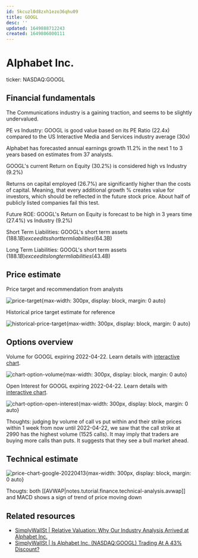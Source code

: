 ```yaml
---
id: 5kcuzl0d8zxh1ezo36qhu09
title: GOOGL
desc: ''
updated: 1649888712243
created: 1649806000111
---
```

# Alphabet Inc.

ticker: NASDAQ:GOOGL

## Financial fundamentals

The Communications industry is a gaining traction, and seems to be slightly undervalued.

PE vs Industry: GOOGL is good value based on its PE Ratio (22.4x) compared to the US Interactive Media and Services industry average (30x)

Alphabet has forecasted annual earnings growth 11.2% in the next 1 to 3 years based on estimates from 37 analysts.

GOOGL's current Return on Equity (30.2%) is considered high vs Industry (9.2%)

Returns on capital employed (26.7%) are significantly higher than the costs of capital. Meaning, that every additional growth % creates value for investors, which should be reflected in the future stock price. About half of publicly listed companies fail this test.

Future ROE: GOOGL's Return on Equity is forecast to be high in 3 years time (27.4%) vs Industry (9.2%)

Short Term Liabilities: GOOGL's short term assets ($188.1B) exceed its short term liabilities ($64.3B)

Long Term Liabilities: GOOGL's short term assets ($188.1B) exceed its long term liabilities ($43.4B)

## Price estimate

Price target and recommendation from analysts

![price-target](https://ik.imagekit.io/casa/h7b-dendron/koyfin_20220413_014314967_coiAd0e4b.jpg?ik-sdk-version=javascript-1.4.3&updatedAt=1649807163457){max-width: 300px, display: block, margin: 0 auto}

Historical price target estimate for reference

![historical-price-target](https://ik.imagekit.io/casa/h7b-dendron/koyfin_20220413_014314966_5qDqRyC_l.png?ik-sdk-version=javascript-1.4.3&updatedAt=1649807163956){max-width: 300px, display: block, margin: 0 auto}

## Options overview

Volume for GOOGL expiring 2022-04-22. Learn details with [interactive chart](https://plt.tehcoderer.com/opt_vol_8cc65d3ebac211ecac0ceb61fbe2b8f5.html).

![chart-option-volume](https://media.discordapp.net/attachments/943940632148340796/963599975810469898/opt_vol_8df168cabac211ecac0ceb61fbe2b8f5.png?width=1005&height=670){max-width: 300px, display: block, margin: 0 auto}

Open Interest for GOOGL expiring 2022-04-22. Learn details with [interactive chart](https://plt.tehcoderer.com/opt_oi_e5df2a02bac411ecac0ceb61fbe2b8f5.html).

![chart-option-open-interest](https://media.discordapp.net/attachments/943940632148340796/963604209540952135/opt_oi_e5df2a03bac411ecac0ceb61fbe2b8f5.png?width=1005&height=670){max-width: 300px, display: block, margin: 0 auto}

Thoughts: judging by volume of call vs put within and their strike prices within 1 week from now until 2022-04-22, we saw that the call strike at 2990 has the highest volume (1525 calls). It may imply that traders are buying more calls than puts. It suggests that they see a bull market ahead.

## Technical estimate

![price-chart-google-20220413](https://ik.imagekit.io/casa/h7b-dendron/tradylitics_2022-04-13_181758_hpbDvvxx7.jpg?ik-sdk-version=javascript-1.4.3&updatedAt=1649866714242){max-width: 300px, display: block, margin: 0 auto}

Thougts: both [[AVWAP|notes.tutorial.finance.technical-analysis.avwap]] and MACD shows a sign of trend of price moving down

## Related resources

- [SimplyWallSt | Relative Valuation: Why Our Industry Analysis Arrived at Alphabet Inc.](https://simplywall.st/stocks/us/media/nasdaq-googl/alphabet/news/relative-valuation-why-our-industry-analysis-arrived-at-alph)
- [SimplyWallSt | Is Alphabet Inc. (NASDAQ:GOOGL) Trading At A 43% Discount?](https://simplywall.st/stocks/us/media/nasdaq-googl/alphabet/news/is-alphabet-inc-nasdaqgoogl-trading-at-a-43-discount)
